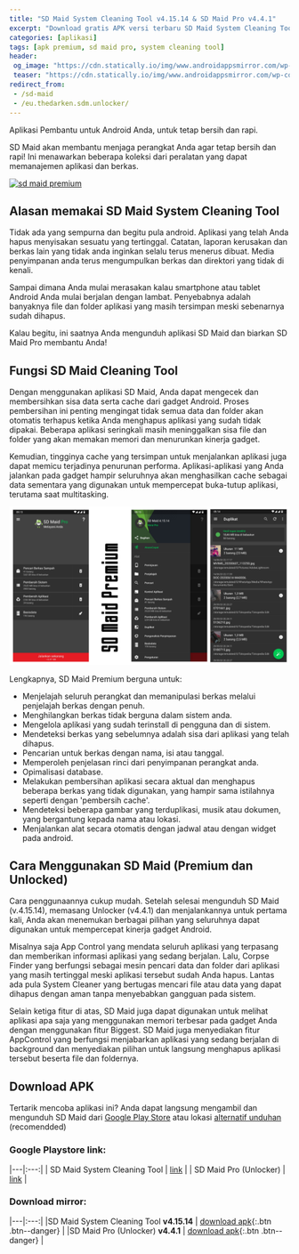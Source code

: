 ```yaml
---
title: "SD Maid System Cleaning Tool v4.15.14 & SD Maid Pro v4.4.1"
excerpt: "Download gratis APK versi terbaru SD Maid System Cleaning Tool v4.15.14 dan SD Maid Pro v4.4.1 (unlocker premium)"
categories: [aplikasi]
tags: [apk premium, sd maid pro, system cleaning tool]
header:
 og_image: "https://cdn.statically.io/img/www.androidappsmirror.com/wp-content/uploads/2018/02/SD-Maid-System-Cleaning-Tool-App.jpg"
 teaser: "https://cdn.statically.io/img/www.androidappsmirror.com/wp-content/uploads/2018/02/SD-Maid-System-Cleaning-Tool-App.jpg?w=460px"
redirect_from:
 - /sd-maid
 - /eu.thedarken.sdm.unlocker/
---
```

Aplikasi Pembantu untuk Android Anda, untuk tetap bersih dan rapi.

SD Maid akan membantu menjaga perangkat Anda agar tetap bersih dan rapi!
Ini menawarkan beberapa koleksi dari peralatan yang dapat memanajemen aplikasi dan berkas.

[![sd maid premium](https://cdn.statically.io/img/www.androidappsmirror.com/wp-content/uploads/2018/02/SD-Maid-System-Cleaning-Tool-App.jpg?w=720)](https://cdn.statically.io/img/www.androidappsmirror.com/wp-content/uploads/2018/02/SD-Maid-System-Cleaning-Tool-App.jpg)

## Alasan memakai SD Maid System Cleaning Tool

Tidak ada yang sempurna dan begitu pula android. Aplikasi yang telah Anda hapus menyisakan sesuatu yang tertinggal.
Catatan, laporan kerusakan dan berkas lain yang tidak anda inginkan selalu terus menerus dibuat. Media penyimpanan anda terus mengumpulkan berkas dan direktori yang tidak di kenali.

Sampai dimana Anda mulai merasakan kalau smartphone atau tablet Android Anda mulai berjalan dengan lambat. Penyebabnya adalah banyaknya file dan folder aplikasi yang masih tersimpan meski sebenarnya sudah dihapus.

Kalau begitu, ini saatnya Anda mengunduh aplikasi SD Maid dan biarkan SD Maid Pro membantu Anda!

## Fungsi SD Maid Cleaning Tool

Dengan menggunakan aplikasi SD Maid, Anda dapat mengecek dan membersihkan sisa data serta cache dari gadget Android. Proses pembersihan ini penting mengingat tidak semua data dan folder akan otomatis terhapus ketika Anda menghapus aplikasi yang sudah tidak dipakai. Beberapa aplikasi seringkali masih meninggalkan sisa file dan folder yang akan memakan memori dan menurunkan kinerja gadget.

Kemudian, tingginya cache yang tersimpan untuk menjalankan aplikasi juga dapat memicu terjadinya penurunan performa. Aplikasi-aplikasi yang Anda jalankan pada gadget hampir seluruhnya akan menghasilkan cache sebagai data sementara yang digunakan untuk mempercepat buka-tutup aplikasi, terutama saat multitasking.

[![SD Maid Premium Unlocked](/assets/images/20201007_093319_0000.png)](#download-apk)

Lengkapnya, SD Maid Premium berguna untuk:
- Menjelajah seluruh perangkat dan memanipulasi berkas melalui penjelajah berkas dengan penuh.
- Menghilangkan berkas tidak berguna dalam sistem anda.
- Mengelola aplikasi yang sudah terinstall di pengguna dan di sistem.
- Mendeteksi berkas yang sebelumnya adalah sisa dari aplikasi yang telah dihapus.
- Pencarian untuk berkas dengan nama, isi atau tanggal.
- Memperoleh penjelasan rinci dari penyimpanan perangkat anda.
- Opimalisasi database.
- Melakukan pembersihan aplikasi secara aktual dan menghapus beberapa berkas yang tidak digunakan, yang hampir sama istilahnya seperti dengan 'pembersih cache'.
- Mendeteksi beberapa gambar yang terduplikasi, musik atau dokumen, yang bergantung kepada nama atau lokasi.
- Menjalankan alat secara otomatis dengan jadwal atau dengan widget pada android.

## Cara Menggunakan SD Maid (Premium dan Unlocked)

Cara penggunaannya cukup mudah. Setelah selesai mengunduh SD Maid (v.4.15.14), memasang Unlocker (v4.4.1) dan menjalankannya untuk pertama kali, Anda akan menemukan berbagai pilihan yang seluruhnya dapat digunakan untuk mempercepat kinerja gadget Android.

Misalnya saja App Control yang mendata seluruh aplikasi yang terpasang dan memberikan informasi aplikasi yang sedang berjalan. Lalu, Corpse Finder yang berfungsi sebagai mesin pencari data dan folder dari aplikasi yang masih tertinggal meski aplikasi tersebut sudah Anda hapus. Lantas ada pula System Cleaner yang bertugas mencari file atau data yang dapat dihapus dengan aman tanpa menyebabkan gangguan pada sistem.

Selain ketiga fitur di atas, SD Maid juga dapat digunakan untuk melihat aplikasi apa saja yang menggunakan memori terbesar pada gadget Anda dengan menggunakan fitur Biggest. SD Maid juga menyediakan fitur AppControl yang berfungsi menjabarkan aplikasi yang sedang berjalan di background dan menyediakan pilihan untuk langsung menghapus aplikasi tersebut beserta file dan foldernya.

## Download APK

Tertarik mencoba aplikasi ini? Anda dapat langsung mengambil dan mengunduh SD Maid dari [Google Play Store](#goole-playstore-link) atau lokasi [alternatif unduhan](#download-mirror) (recomendded)

### Google Playstore link:

|---|:---:|
| SD Maid System Cleaning Tool | [link](https://play.google.com/store/apps/details?id=eu.thedarken.sdm) |
| SD Maid Pro (Unlocker) | [link](https://play.google.com/store/apps/details?id=eu.thedarken.sdm.unlocker) |

### Download mirror:

|---|:---:|
|SD Maid System Cleaning Tool **v4.15.14** | [download apk](http://go.knoacc.org/7q){:.btn .btn--danger} |
|SD Maid Pro (Unlocker) **v4.4.1** | [download apk](http://go.knoacc.org/7p){:.btn .btn--danger} |
